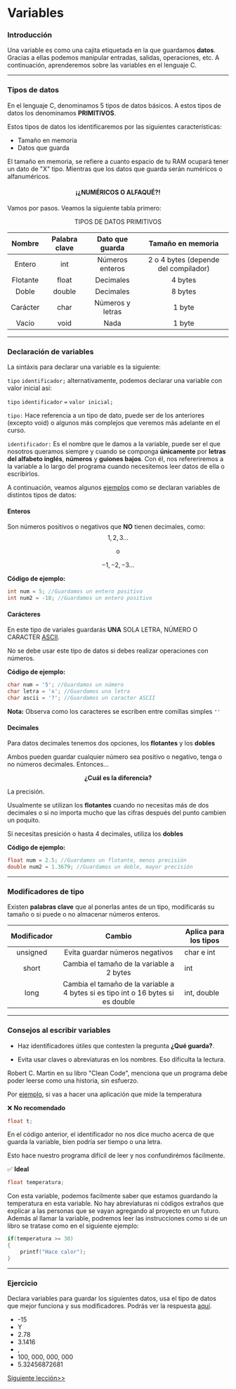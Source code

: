 <h1> Variables </h1>

<h3> Introducción </h3>

Una variable es como una cajita etiquetada en la que guardamos **datos**. Gracias a ellas podemos manipular entradas, salidas, operaciones, etc. A continuación, aprenderemos sobre las variables en el lenguaje C.

<hr>

<h3> Tipos de datos </h3>

En el lenguaje C, denominamos 5 tipos de datos básicos. A estos tipos de datos los denominamos **PRIMITIVOS**.

Estos tipos de datos los identificaremos por las siguientes características:
- Tamaño en memoria
- Datos que guarda

El tamaño en memoria, se refiere a cuanto espacio de tu RAM ocupará tener un dato de "X" tipo. Mientras que los datos que guarda serán numéricos o alfanuméricos.

<h4 align="center"> ¡¿NUMÉRICOS O ALFAQUÉ?! </h4>
Vamos por pasos. Veamos la siguiente tabla primero:


<p align="center"> TIPOS DE DATOS PRIMITIVOS </p>

| **Nombre** | **Palabra clave** | **Dato que guarda** | **Tamaño en memoria** |
|:----------:|:-----------------:|:-------------------:|:---------------------:|
| Entero     |        int        |   Números enteros   | 2 o 4 bytes (depende del compilador)               |
| Flotante   |       float       |      Decimales      | 4 bytes               |
| Doble      |       double      |      Decimales      | 8 bytes               |
| Carácter   |        char       |   Números y letras  | 1 byte                |
| Vacío      |        void       |         Nada        | 1 byte                | 


<hr>

<h3> Declaración de variables </h3>

La sintáxis para declarar una variable es la siguiente:

`tipo` `identificador;` 
alternativamente, podemos declarar una variable con valor inicial así:

`tipo` `identificador` `=` `valor inicial;`

`tipo:` Hace referencia a un tipo de dato, puede ser de los anteriores (excepto void) o algunos más complejos que veremos más adelante en el curso.

`identificador:` Es el nombre que le damos a la variable, puede ser el que nosotros queramos siempre y cuando se componga **únicamente** por **letras del alfabeto inglés**, **números** y **guiones bajos**. Con él, nos refereriremos a la variable a lo largo del programa cuando necesitemos leer datos de ella o escribirlos.

A continuación, veamos algunos [ejemplos](https://github.com/DIRM2705/C-desde-0/blob/main/Nivel%201/Variables/ejemplos.c) como se declaran variables de distintos tipos de datos:

<h4> Enteros </h4>

Son números positivos o negativos que **NO** tienen decimales, como:
$$1, 2, 3...$$

<p align="center"> o </p>

$$ -1, -2, -3...$$

**Código de ejemplo:**
```C
int num = 5; //Guardamos un entero positivo
int num2 = -18; //Guardamos un entero positivo
```

<h4> Carácteres </h4>

En este tipo de variales guardarás **UNA** SOLA LETRA, NÚMERO O CARACTER [ASCII](https://elcodigoascii.com.ar/).

No se debe usar este tipo de datos si debes realizar operaciones con números.

**Código de ejemplo:**
```C
char num = '5'; //Guardamos un número
char letra = 'x'; //Guardamos una letra
char ascii = '?'; //Guardamos un caracter ASCII
```

**Nota:** Observa como los caracteres se escriben entre comillas simples `''`

<h4> Decimales </h4>

Para datos decimales tenemos dos opciones, los **flotantes** y los **dobles**

Ambos pueden guardar cualquier número sea positivo o negativo, tenga o no números decimales. Entonces...

<p align="center">
<b> ¿Cuál es la diferencia? </b>
</p>

La precisión.

Usualmente se utilizan los **flotantes** cuando no necesitas más de dos decimales o si no importa mucho que las cifras después del punto cambien un poquito.

Si necesitas presición o hasta 4 decimales, utiliza los **dobles**

**Código de ejemplo:**
```C
float num = 2.5; //Guardamos un flotante, menos precisión
double num2 = 1.3679; //Guardamos un doble, mayor precisión
```

<hr>

<h3> Modificadores de tipo </h3>

Existen **palabras clave** que al ponerlas antes de un tipo, modificarás su tamaño o si puede o no almacenar números enteros.

| **Modificador** |                                    **Cambio**                                    | **Aplica para los tipos** |
|:---------------:|:--------------------------------------------------------------------------------:|---------------------------|
| unsigned        | Evita guardar números negativos                                                  | char e int |
| short           | Cambia el tamaño de la variable a 2 bytes                                        | int                       |
| long            | Cambia el tamaño de la variable a 4 bytes si es tipo int o 16 bytes si es double | int, double               |
 
<hr>

<h3> Consejos al escribir variables </h3>

- Haz identificadores útiles que contesten la pregunta **¿Qué guarda?**.

- Evita usar claves o abreviaturas en los nombres. Eso dificulta la lectura.

Robert C. Martin en su libro "Clean Code", menciona que un programa debe poder leerse como una historia, sin esfuerzo.

Por [ejemplo](https://github.com/DIRM2705/C-desde-0/blob/main/Nivel%201/Variables/temperatura.c), si vas a hacer una aplicación que mide la temperatura

:x: **No recomendado**

```C
float t;
```
En el código anterior, el identificador no nos dice mucho acerca de que guarda la variable, bien podría ser tiempo o una letra.

Esto hace nuestro programa difícil de leer y nos confundirémos fácilmente.

:white_check_mark: **Ideal**
```C
float temperatura;
```
Con esta variable, podemos facilmente saber que estamos guardando la temperatura en esta variable. No hay abreviaturas ni códigos extraños que explicar a las personas que se vayan agregando al proyecto en un futuro. Además al llamar la variable, podremos leer las instrucciones como si de un libro se tratase como en el siguiente ejemplo:

```C
if(temperatura >= 30) 
{
    printf("Hace calor");
}
```
<hr>

<h3> Ejercicio </h3>

Declara variables para guardar los siguientes datos, usa el tipo de datos que mejor funciona y sus modificadores. Podrás ver la respuesta [aquí](https://github.com/DIRM2705/C-desde-0/blob/main/Nivel%201/Variables/ejercicios.c).

- -15
- Y
- 2.78
- 3.1416
- ,
- 100, 000, 000, 000
- 5.32456872681


[Siguiente lección>>](https://github.com/DIRM2705/C-desde-0/blob/main/Nivel%201/Salida/README.md)